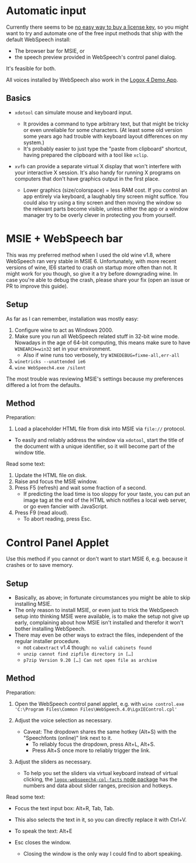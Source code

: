﻿
Automatic input
===============

Currently there seems to be [no easy way to buy a license key](license-key.md),
so you might want to try and automate one of the free input methods that ship
with the default WebSpeech install:

* The browser bar for MSIE, or
* the speech preview provided in WebSpeech's control panel dialog.

It's feasible for both.

All voices installed by WebSpeech also work in the
[Logox 4 Demo App](logox4demo.md).



Basics
------

* `xdotool` can simulate mouse and keyboard input.
  * It provides a command to type arbitrary text, but that might be tricky
    or even unreliable for some characters.
    (At least some old version some years ago had trouble with keyboard
    layout differences on my system.)
  * It's probably easier to just type the "paste from clipboard" shortcut,
    having prepared the clipboard with a tool like `xclip`.

* `xvfb` can provide a separate virtual X display that won't interfere
  with your interactive X session. It's also handy for running X programs
  on computers that don't have graphics output in the first place.
  * Lower graphics (size/colorspace) = less RAM cost.
    If you control an app entirely via keyboard, a laughably tiny screen might
    suffice.
    You could also try using a tiny screen and then moving the window so the
    relevant parts become visible, unless either the app or a window manager
    try to be overly clever in protecting you from yourself.



MSIE + WebSpeech bar
====================

This was my preferred method when I used the old wine v1.8,
where WebSpeech ran very stable in MSIE 6.
Unfortunately, with more recent versions of wine,
IE6 started to crash on startup more often than not.
It might work for you though, so give it a try before downgrading wine.
In case you're able to debug the crash, please share your fix
(open an issue or PR to improve this guide).


Setup
-----

As far as I can remember, installation was mostly easy:

1. Configure wine to act as Windows 2000.
1. Make sure you run all WebSpeech related stuff in 32-bit wine mode.
    Nowadays in the age of 64-bit computing, this means make sure to
    have `WINEARCH=win32` set in your environment.
    * Also if wine runs too verbosely, try `WINEDEBUG=fixme-all,err-all`
1. `winetricks --unattended ie6`
1. `wine WebSpeech4.exe /silent`

The most trouble was reviewing MSIE's settings because my preferences
differed a lot from the defaults.


Method
------

Preparation:

1. Load a placeholder HTML file from disk into MSIE via `file://` protocol.
  * To easily and reliably address the window via `xdotool`,
    start the title of the document with a unique identifier,
    so it will become part of the window title.

Read some text:

1. Update the HTML file on disk.
1. Raise and focus the MSIE window.
1. Press F5 (refresh) and wait some fraction of a second.
    * If predicting the load time is too sloppy for your taste,
      you can put an image tag at the end of the HTML which notifies
      a local web server, or go even fancier with JavaScript.
1. Press F9 (read aloud).
    * To abort reading, press Esc.



Control Panel Applet
====================

Use this method if you cannot or don't want to start MSIE 6,
e.g. because it crashes or to save memory.


Setup
-----

* Basically, as above; in fortunate circumstances you might be able to skip
  installing MSIE.
* The only reason to install MSIE, or even just to trick the WebSpeech setup
  into thinking MSIE were available, is to make the setup not give up early,
  complaining about how MSIE isn't installed and therefor it won't bother
  installing WebSpeech.
* There may even be other ways to extract the files, independent of the
  regular installer procedure.
  * not `cabextract` v1.4 though: `no valid cabinets found`
  * `unzip cannot find zipfile directory in […]`
  * `p7zip Version 9.20 […] Can not open file as archive`


Method
------

Preparation:

1. Open the WebSpeech control panel applet, e.g. with
    `wine control.exe 'C:\Program Files\Common Files\WebSpeech.4.0\LgxIEControl.cpl'`

1. Adjust the voice selection as necessary.
    * Caveat: The dropdown shares the same hotkey (Alt+S) with the
      "Speechfonts (online)" link next to it.
      * To reliably focus the dropdown, press Alt+L, Alt+S.
      * Press Alt+S once more to reliably trigger the link.

1. Adjust the sliders as necessary.
    * To help you set the sliders via virtual keyboard instead of virtual
      clicking, the [`logox-webspeech4-cpl-facts` node package][npm-lgxfacts]
      has the numbers and data about slider ranges, precision and hotkeys.

Read some text:

* Focus the text input box: Alt+R, Tab, Tab.
* This also selects the text in it, so you can directly replace it
  with Ctrl+V.
* To speak the text: Alt+E
* Esc closes the window.
  * Closing the window is the only way I could find to abort speaking.

















  [npm-lgxfacts]: https://github.com/mk-pmb/logox-webspeech4-cpl-facts-js

